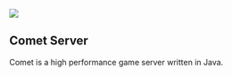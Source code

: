 ![](http://i.imgur.com/Pu05U2K.png)

Comet Server
---

Comet is a high performance game server written in Java.

 

